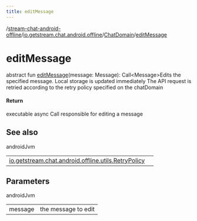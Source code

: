 ```yaml
---
title: editMessage
---
```

/[stream-chat-android-offline](../../index.md)/[io.getstream.chat.android.offline](../index.md)/[ChatDomain](index.md)/[editMessage](editMessage.md)  
  
  
  
# editMessage  
abstract fun [editMessage](editMessage.md)(message: Message): Call&lt;Message&gt;Edits the specified message. Local storage is updated immediately The API request is retried according to the retry policy specified on the chatDomain  
  
#### Return  
executable async Call responsible for editing a message  
  
## See also  
  
androidJvm  
  
| | |
|---|---|
| <a name="io.getstream.chat.android.offline/ChatDomain/editMessage/#io.getstream.chat.android.client.models.Message/PointingToDeclaration/"></a>[io.getstream.chat.android.offline.utils.RetryPolicy](../../io.getstream.chat.android.offline.utils/RetryPolicy/index.md)| <a name="io.getstream.chat.android.offline/ChatDomain/editMessage/#io.getstream.chat.android.client.models.Message/PointingToDeclaration/"></a>|
  
  
  
## Parameters  
  
androidJvm  
  
| | |
|---|---|
| <a name="io.getstream.chat.android.offline/ChatDomain/editMessage/#io.getstream.chat.android.client.models.Message/PointingToDeclaration/"></a>message| <a name="io.getstream.chat.android.offline/ChatDomain/editMessage/#io.getstream.chat.android.client.models.Message/PointingToDeclaration/"></a>the message to edit|
  

